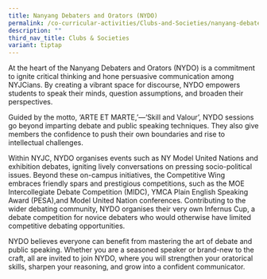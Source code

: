 ```yaml
---
title: Nanyang Debaters and Orators (NYDO)
permalink: /co-curricular-activities/Clubs-and-Societies/nanyang-debaters-and-orators-nydo/
description: ""
third_nav_title: Clubs & Societies
variant: tiptap
---
```

<p>At the heart of the Nanyang Debaters and Orators (NYDO) is a commitment
to ignite critical thinking and hone persuasive communication among NYJCians.
By creating a vibrant space for discourse, NYDO empowers students to speak
their minds, question assumptions, and broaden their perspectives.</p>
<p>Guided by the motto, ‘ARTE ET MARTE,’—‘Skill and Valour’, NYDO sessions
go beyond imparting debate and public speaking techniques. They also give
members the confidence to push their own boundaries and rise to intellectual
challenges.</p>
<p>Within NYJC, NYDO organises events such as NY Model United Nations and
exhibition debates, igniting lively conversations on pressing socio-political
issues. Beyond these on-campus initiatives, the Competitive Wing embraces
friendly spars and prestigious competitions, such as the MOE Intercollegiate
Debate Competition (MIDC), YMCA Plain English Speaking Award (PESA),and
Model United Nation conferences. Contributing to the wider debating community,
NYDO organises their very own Infernus Cup, a debate competition for novice
debaters who would otherwise have limited competitive debating opportunities.</p>
<p>NYDO believes everyone can benefit from mastering the art of debate and
public speaking. Whether you are a seasoned speaker or brand-new to the
craft, all are invited to join NYDO, where you will strengthen your oratorical
skills, sharpen your reasoning, and grow into a confident communicator.</p>